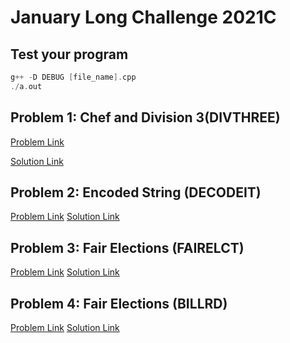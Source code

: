 # January Long Challenge 2021C

## Test your program

```c++
g++ -D DEBUG [file_name].cpp
./a.out
```

## Problem 1: Chef and Division 3(DIVTHREE)

[Problem Link](https://www.codechef.com/JAN21C/problems/DIVTHREE)

[Solution Link](DIVTHREE.cpp)

## Problem 2: Encoded String (DECODEIT)

[Problem Link](https://www.codechef.com/JAN21C/problems/DECODEIT)
[Solution Link](DECODEIT.cpp)

## Problem 3: Fair Elections (FAIRELCT)

[Problem Link](https://www.codechef.com/JAN21C/problems/FAIRELCT)
[Solution Link](FAIRELCT.cpp)

## Problem 4: Fair Elections (BILLRD)

[Problem Link](https://www.codechef.com/JAN21C/problems/BILLRD)
[Solution Link](BILLRD.cpp)
